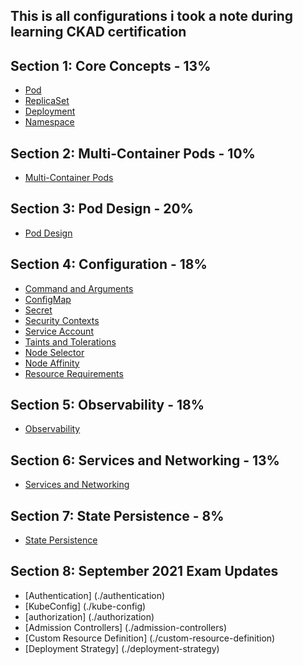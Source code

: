 ## This is all configurations i took a note during learning CKAD certification

## Section 1: Core Concepts - 13%

- [Pod](./pod)
- [ReplicaSet](./replica-sets)
- [Deployment](./deployment)
- [Namespace](./namespace)

## Section 2: Multi-Container Pods - 10%

- [Multi-Container Pods](./multiple-container-pods)

## Section 3: Pod Design - 20%

- [Pod Design](./pod-design)

## Section 4: Configuration - 18%

- [Command and Arguments](./command-and-arguments)
- [ConfigMap](./config-map)
- [Secret](./secret)
- [Security Contexts](./security-contexts)
- [Service Account](./service-account)
- [Taints and Tolerations](./taints-and-tolerations)
- [Node Selector](./node-selector)
- [Node Affinity](./node-affinity)
- [Resource Requirements](./resource-requirement)

## Section 5: Observability - 18%

- [Observability](./observability)

## Section 6: Services and Networking - 13%

- [Services and Networking](./services-and-networking)

## Section 7: State Persistence - 8%

- [State Persistence](./state-persistence)

## Section 8: September 2021 Exam Updates

- [Authentication] (./authentication)
- [KubeConfig] (./kube-config)
- [authorization] (./authorization)
- [Admission Controllers] (./admission-controllers)
- [Custom Resource Definition] (./custom-resource-definition)
- [Deployment Strategy] (./deployment-strategy)
